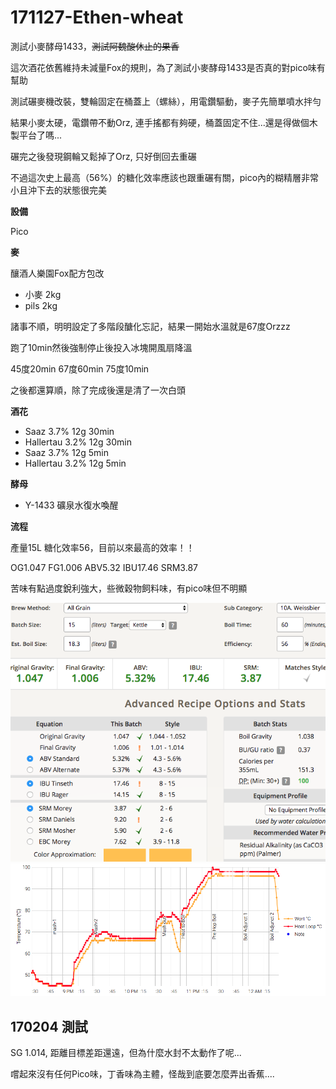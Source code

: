 # 171127-Ethen-wheat

測試小麥酵母1433，<s>測試阿魏酸休止的果香</s> 

這次酒花依舊維持未減量Fox的規則，為了測試小麥酵母1433是否真的對pico味有幫助

測試碾麥機改裝，雙輪固定在桶蓋上（螺絲），用電鑽驅動，麥子先簡單噴水拌勻

結果小麥太硬，電鑽帶不動Orz, 連手搖都有夠硬，桶蓋固定不住...還是得做個木製平台了嗎...

碾完之後發現鋼輪又鬆掉了Orz, 只好倒回去重碾

不過這次史上最高（56%）的糖化效率應該也跟重碾有關，pico內的糊精層非常小且沖下去的狀態很完美

**設備**

Pico 

**麥**

釀酒人樂園Fox配方包改

* 小麥 2kg
* pils 2kg

諸事不順，明明設定了多階段醣化忘記，結果一開始水溫就是67度Orzzz

跑了10min然後強制停止後投入冰塊開風扇降溫

45度20min 67度60min 75度10min

之後都還算順，除了完成後還是清了一次白頭

**酒花**

* Saaz 3.7% 12g 30min
* Hallertau 3.2% 12g 30min 
* Saaz 3.7% 12g 5min
* Hallertau 3.2% 12g 5min 

**酵母**

* Y-1433 礦泉水復水喚醒

**流程**

產量15L 糖化效率56，目前以來最高的效率！！

OG1.047 FG1.006 ABV5.32 IBU17.46 SRM3.87

苦味有點過度銳利強大，些微穀物飼料味，有pico味但不明顯

![](../img/test82.png)
![](../img/test83.png)

## 170204 測試

SG 1.014, 距離目標差距還遠，但為什麼水封不太動作了呢...

嚐起來沒有任何Pico味，丁香味為主體，怪哉到底要怎麼弄出香蕉....